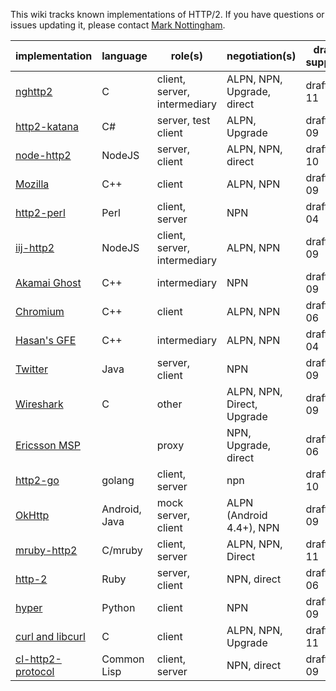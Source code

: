 This wiki tracks known implementations of HTTP/2. If you have questions or issues updating it, please contact [Mark Nottingham](mailto:mnot@mnot.net).

implementation | language | role(s) | negotiation(s) | draft support
--- | --- | --- | --- | ---
[nghttp2](https://github.com/tatsuhiro-t/nghttp2) | C | client, server, intermediary | ALPN, NPN, Upgrade, direct | draft-11
[http2-katana](https://github.com/MSOpenTech/http2-katana) | C# | server, test client | ALPN, Upgrade | draft-09
[node-http2](https://github.com/molnarg/node-http2) | NodeJS | server, client | ALPN, NPN, direct | draft-10
[Mozilla](https://wiki.mozilla.org/Networking/http2) | C++ | client | ALPN, NPN | draft-09
[http2-perl](https://github.com/sludin/http2-perl) | Perl | client, server | NPN | draft-04
[iij-http2](https://github.com/shigeki/interop-iij-http2) | NodeJS | client, server, intermediary | ALPN, NPN | draft-09
[Akamai Ghost](Akamaighost) | C++ | intermediary | NPN | draft-09
[Chromium](https://sites.google.com/a/chromium.org/dev/http2) | C++ | client | ALPN, NPN | draft-06
[Hasan's GFE](Hasansgfe) | C++ | intermediary | ALPN, NPN | draft-04
[Twitter](https://twitter.com/) | Java | server, client | NPN | draft-09
[Wireshark](https://bugs.wireshark.org/bugzilla/show_bug.cgi?id=9042) | C | other | ALPN, NPN, Direct, Upgrade | draft-09
[Ericsson MSP](EricssonMPS) | | proxy | NPN, Upgrade, direct | draft-06
[http2-go](https://github.com/Jxck/http2) | golang | client, server | npn | draft-10
[OkHttp](https://github.com/square/okhttp) | Android, Java | mock server, client | ALPN (Android 4.4+), NPN | draft-09
[mruby-http2](https://github.com/matsumoto-r/mruby-http2) | C/mruby | client, server | ALPN, NPN, Direct | draft-11
[http-2](https://github.com/igrigorik/http-2) | Ruby | server, client | NPN, direct | draft-06
[hyper](https://github.com/lukasa/hyper) | Python | client | NPN | draft-09
[curl and libcurl](https://curl.haxx.se/) | C | client | ALPN, NPN, Upgrade | draft-11
[cl-http2-protocol](https://github.com/akamai-tech/cl-http2-protocol) | Common Lisp | client, server | NPN, direct | draft-09